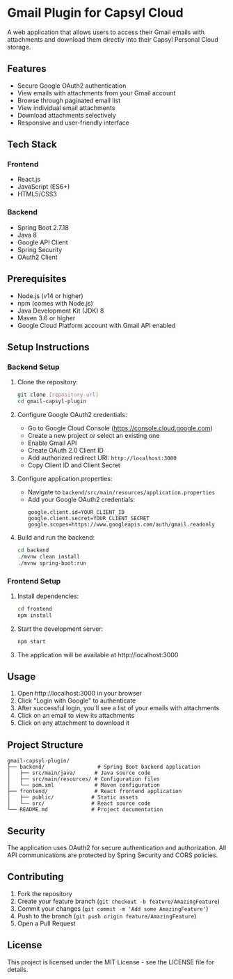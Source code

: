 # Gmail Plugin for Capsyl Cloud

A web application that allows users to access their Gmail emails with attachments and download them directly into their Capsyl Personal Cloud storage.

## Features

- Secure Google OAuth2 authentication
- View emails with attachments from your Gmail account
- Browse through paginated email list
- View individual email attachments
- Download attachments selectively
- Responsive and user-friendly interface

## Tech Stack

### Frontend
- React.js
- JavaScript (ES6+)
- HTML5/CSS3

### Backend
- Spring Boot 2.7.18
- Java 8
- Google API Client
- Spring Security
- OAuth2 Client

## Prerequisites

- Node.js (v14 or higher)
- npm (comes with Node.js)
- Java Development Kit (JDK) 8
- Maven 3.6 or higher
- Google Cloud Platform account with Gmail API enabled

## Setup Instructions

### Backend Setup

1. Clone the repository:
   ```bash
   git clone [repository-url]
   cd gmail-capsyl-plugin
   ```

2. Configure Google OAuth2 credentials:
   - Go to Google Cloud Console (https://console.cloud.google.com)
   - Create a new project or select an existing one
   - Enable Gmail API
   - Create OAuth 2.0 Client ID
   - Add authorized redirect URI: `http://localhost:3000`
   - Copy Client ID and Client Secret

3. Configure application.properties:
   - Navigate to `backend/src/main/resources/application.properties`
   - Add your Google OAuth2 credentials:
     ```properties
     google.client.id=YOUR_CLIENT_ID
     google.client.secret=YOUR_CLIENT_SECRET
     google.scopes=https://www.googleapis.com/auth/gmail.readonly
     ```

4. Build and run the backend:
   ```bash
   cd backend
   ./mvnw clean install
   ./mvnw spring-boot:run
   ```

### Frontend Setup

1. Install dependencies:
   ```bash
   cd frontend
   npm install
   ```

2. Start the development server:
   ```bash
   npm start
   ```

3. The application will be available at http://localhost:3000

## Usage

1. Open http://localhost:3000 in your browser
2. Click "Login with Google" to authenticate
3. After successful login, you'll see a list of your emails with attachments
4. Click on an email to view its attachments
5. Click on any attachment to download it

## Project Structure

```
gmail-capsyl-plugin/
├── backend/                 # Spring Boot backend application
│   ├── src/main/java/      # Java source code
│   ├── src/main/resources/ # Configuration files
│   └── pom.xml             # Maven configuration
├── frontend/               # React frontend application
│   ├── public/            # Static assets
│   └── src/               # React source code
└── README.md              # Project documentation
```

## Security

The application uses OAuth2 for secure authentication and authorization. All API communications are protected by Spring Security and CORS policies.

## Contributing

1. Fork the repository
2. Create your feature branch (`git checkout -b feature/AmazingFeature`)
3. Commit your changes (`git commit -m 'Add some AmazingFeature'`)
4. Push to the branch (`git push origin feature/AmazingFeature`)
5. Open a Pull Request

## License

This project is licensed under the MIT License - see the LICENSE file for details.
